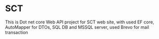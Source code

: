 # SCT

This is Dot net core Web API project for SCT web site,
with used EF core,
AutoMapper for DTOs,
SQL DB and MSSQL server,
used Brevo for mail transaction 
